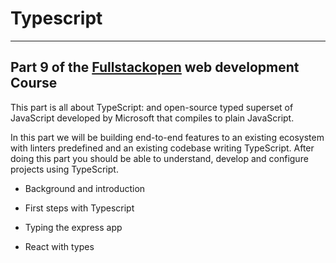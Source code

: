 # Typescript

---

## Part 9 of the [Fullstackopen](https://fullstackopen.com/en/part8) web development Course

This part is all about TypeScript: and open-source typed superset of JavaScript developed by Microsoft that compiles to plain JavaScript.

In this part we will be building end-to-end features to an existing ecosystem with linters predefined and an existing codebase writing TypeScript. After doing this part you should be able to understand, develop and configure projects using TypeScript.

- Background and introduction

- First steps with Typescript

- Typing the express app

- React with types
